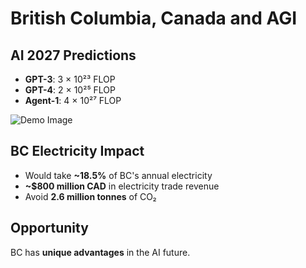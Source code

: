 # British Columbia, Canada and AGI

## AI 2027 Predictions
- **GPT-3**: 3 × 10²³ FLOP
- **GPT-4**: 2 × 10²⁵ FLOP  
- **Agent-1**: 4 × 10²⁷ FLOP

![Demo Image](/compute.png)

## BC Electricity Impact
- Would take **~18.5%** of BC's annual electricity
- **~$800 million CAD** in electricity trade revenue
- Avoid **2.6 million tonnes** of CO₂

## Opportunity
BC has **unique advantages** in the AI future. 
